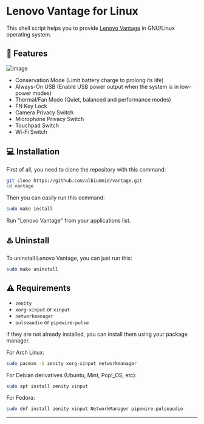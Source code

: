 # Lenovo Vantage for Linux
This shell script helps you to provide [Lenovo Vantage](https://www.lenovo.com/us/en/software/vantage) in GNU/Linux operating system.

## :rocket: Features
![image](images/main_menu.png)
* Conservation Mode (Limit battery charge to prolong its life)
* Always-On USB (Enable USB power output when the system is in low-power modes)
* Thermal/Fan Mode (Quiet, balanced and performance modes)
* FN Key Lock
* Camera Privacy Switch
* Microphone Privacy Switch
* Touchpad Switch
* Wi-Fi Switch

## :computer: Installation

First of all, you need to clone the repository with this command:
```bash
git clone https://github.com/albiummid/vantage.git
cd vantage
```
Then you can easily run this command:

```bash
sudo make install
```
Run "Lenovo Vantage" from your applications list.

## :hotsprings: Uninstall
To uninstall Lenovo Vantage, you can just run this:

```bash
sudo make uninstall
```

## :warning: Requirements
* `zenity`
* `xorg-xinput` or `xinput`
* `networkmanager`
* `pulseaudio` or `pipewire-pulse`


if they are not already installed, you can install them using your package manager.

For Arch Linux:
```bash
sudo pacman -S zenity xorg-xinput networkmanager
``` 
For Debian derivatives (Ubuntu, Mint, Pop!_OS, etc):
```bash
sudo apt install zenity xinput
```
For Fedora:
```bash
sudo dnf install zenity xinput NetworkManager pipewire-pulseaudio
```
---
